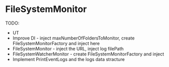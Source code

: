 # FileSystemMonitor

TODO:
* UT
* Improve DI - inject maxNumberOfFoldersToMonitor, create FileSystemMonitorFactory and inject here
* FileSystemMonitor - inject the URL, inject log filePath
* FileSystemWatcherMonitor - create FileSystemMonitorFactory and inject
* Implement PrintEventLogs and the logs data stracture
